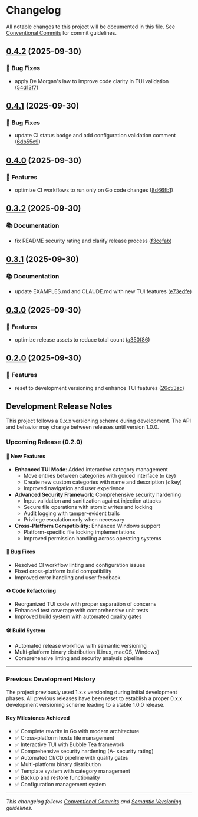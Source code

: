 # Changelog

All notable changes to this project will be documented in this file. See [Conventional Commits](https://conventionalcommits.org) for commit guidelines.

## [0.4.2](https://github.com/brandonhon/hosts-manager/compare/v0.4.1...v0.4.2) (2025-09-30)

### 🐛 Bug Fixes

* apply De Morgan's law to improve code clarity in TUI validation ([54d13f7](https://github.com/brandonhon/hosts-manager/commit/54d13f7aa072c0de00d740ed3dc35980a4cb5081))

## [0.4.1](https://github.com/brandonhon/hosts-manager/compare/v0.4.0...v0.4.1) (2025-09-30)

### 🐛 Bug Fixes

* update CI status badge and add configuration validation comment ([6db55c9](https://github.com/brandonhon/hosts-manager/commit/6db55c925cb0d1d5b2918b8e6b41e76558dd290b))

## [0.4.0](https://github.com/brandonhon/hosts-manager/compare/v0.3.2...v0.4.0) (2025-09-30)

### 🚀 Features

* optimize CI workflows to run only on Go code changes ([8d66fb1](https://github.com/brandonhon/hosts-manager/commit/8d66fb1e369a2d441870719a647d3bf1837019fa))

## [0.3.2](https://github.com/brandonhon/hosts-manager/compare/v0.3.1...v0.3.2) (2025-09-30)

### 📚 Documentation

* fix README security rating and clarify release process ([f3cefab](https://github.com/brandonhon/hosts-manager/commit/f3cefab4d6c9acf6dd08a75c30f476392e2645be))

## [0.3.1](https://github.com/brandonhon/hosts-manager/compare/v0.3.0...v0.3.1) (2025-09-30)

### 📚 Documentation

* update EXAMPLES.md and CLAUDE.md with new TUI features ([e73edfe](https://github.com/brandonhon/hosts-manager/commit/e73edfe9aaddab20148684f941c3c38492a4fe68))

## [0.3.0](https://github.com/brandonhon/hosts-manager/compare/v0.2.0...v0.3.0) (2025-09-30)

### 🚀 Features

* optimize release assets to reduce total count ([a350f86](https://github.com/brandonhon/hosts-manager/commit/a350f861aa6c804543311e7450268decdf65a2d5))

## [0.2.0](https://github.com/brandonhon/hosts-manager/compare/v0.1.9...v0.2.0) (2025-09-30)

### 🚀 Features

* reset to development versioning and enhance TUI features ([26c53ac](https://github.com/brandonhon/hosts-manager/commit/26c53acf7c45020a96cc8a4d1df1b4c811e42039))

## Development Release Notes

This project follows a 0.x.x versioning scheme during development. The API and behavior may change between releases until version 1.0.0.

### Upcoming Release (0.2.0)

#### 🚀 New Features
- **Enhanced TUI Mode**: Added interactive category management
  - Move entries between categories with guided interface (`m` key)
  - Create new custom categories with name and description (`c` key)
  - Improved navigation and user experience
- **Advanced Security Framework**: Comprehensive security hardening
  - Input validation and sanitization against injection attacks
  - Secure file operations with atomic writes and locking
  - Audit logging with tamper-evident trails
  - Privilege escalation only when necessary
- **Cross-Platform Compatibility**: Enhanced Windows support
  - Platform-specific file locking implementations
  - Improved permission handling across operating systems

#### 🐛 Bug Fixes
- Resolved CI workflow linting and configuration issues
- Fixed cross-platform build compatibility
- Improved error handling and user feedback

#### ♻️ Code Refactoring
- Reorganized TUI code with proper separation of concerns
- Enhanced test coverage with comprehensive unit tests
- Improved build system with automated quality gates

#### 🛠 Build System
- Automated release workflow with semantic versioning
- Multi-platform binary distribution (Linux, macOS, Windows)
- Comprehensive linting and security analysis pipeline

---

### Previous Development History

The project previously used 1.x.x versioning during initial development phases. All previous releases have been reset to establish a proper 0.x.x development versioning scheme leading to a stable 1.0.0 release.

#### Key Milestones Achieved
- ✅ Complete rewrite in Go with modern architecture
- ✅ Cross-platform hosts file management
- ✅ Interactive TUI with Bubble Tea framework
- ✅ Comprehensive security hardening (A- security rating)
- ✅ Automated CI/CD pipeline with quality gates
- ✅ Multi-platform binary distribution
- ✅ Template system with category management
- ✅ Backup and restore functionality
- ✅ Configuration management system

---

*This changelog follows [Conventional Commits](https://conventionalcommits.org) and [Semantic Versioning](https://semver.org/) guidelines.*
